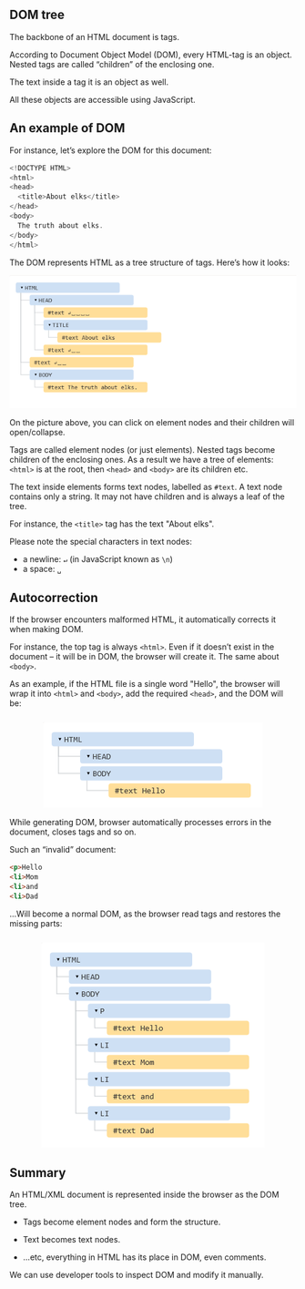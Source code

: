 ## DOM tree

The backbone of an HTML document is tags.

According to Document Object Model (DOM), every HTML-tag is an object. Nested tags are called “children” of the enclosing one.

The text inside a tag it is an object as well.

All these objects are accessible using JavaScript.

## An example of DOM

For instance, let’s explore the DOM for this document:

```JavaScript
<!DOCTYPE HTML>
<html>
<head>
  <title>About elks</title>
</head>
<body>
  The truth about elks.
</body>
</html>
```

The DOM represents HTML as a tree structure of tags. Here’s how it looks:

<p align="center">
  <img src="images/dom-tree.png">
</p>
On the picture above, you can click on element nodes and their children will open/collapse.

Tags are called element nodes (or just elements). Nested tags become children of the enclosing ones. As a result we have a tree of elements: `<html>` is at the root, then `<head>` and `<body>` are its children etc.

The text inside elements forms text nodes, labelled as `#text`. A text node contains only a string. It may not have children and is always a leaf of the tree.

For instance, the `<title>` tag has the text "About elks".

Please note the special characters in text nodes:

* a newline: `↵` (in JavaScript known as `\n`)
* a space: `␣`

## Autocorrection

If the browser encounters malformed HTML, it automatically corrects it when making DOM.

For instance, the top tag is always `<html>`. Even if it doesn’t exist in the document – it will be in DOM, the browser will create it. The same about `<body>`.

As an example, if the HTML file is a single word "Hello", the browser will wrap it into `<html>` and `<body>`, add the required `<head>`, and the DOM will be:

<p align="center" style="margin-top:25px">
  <img src="images/dom-tree-ac.png">
</p>

While generating DOM, browser automatically processes errors in the document, closes tags and so on.

Such an “invalid” document:

```html
<p>Hello
<li>Mom
<li>and
<li>Dad
```

…Will become a normal DOM, as the browser read tags and restores the missing parts:

<p align="center" style="margin-top:25px">
  <img src="images/dom-tree-acc.png">
</p>

## Summary

An HTML/XML document is represented inside the browser as the DOM tree.

* Tags become element nodes and form the structure.

* Text becomes text nodes.

* …etc, everything in HTML has its place in DOM, even comments.

We can use developer tools to inspect DOM and modify it manually.

